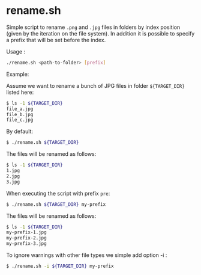 rename.sh
=========

Simple script to rename ```.png``` and ```.jpg``` files in folders by index position (given by the iteration on the file system). In addition it is possible to specify a prefix that will be set before the index.

Usage : 
```bash
./rename.sh <path-to-folder> [prefix]
```

Example:

Assume we want to rename a bunch of JPG files in folder `${TARGET_DIR}` listed here:
```bash
$ ls -1 ${TARGET_DIR}
file_a.jpg
file_b.jpg
file_c.jpg
```

By default:
```bash
$ ./rename.sh ${TARGET_DIR}
```

The files will be renamed as follows:

```bash
$ ls -1 ${TARGET_DIR}
1.jpg
2.jpg
3.jpg
```

When executing the script with prefix `pre`:

```bash
$ ./rename.sh ${TARGET_DIR} my-prefix
```

The files will be renamed as follows:

```bash
$ ls -1 ${TARGET_DIR}
my-prefix-1.jpg
my-prefix-2.jpg
my-prefix-3.jpg
```
To ignore warnings with other file types we simple add option -i :

```bash
$ ./rename.sh -i ${TARGET_DIR} my-prefix
```

